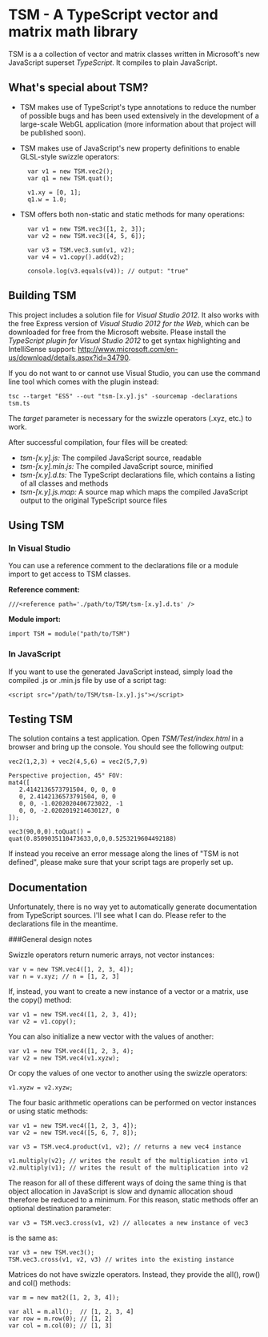 TSM - A TypeScript vector and matrix math library
=================================================

TSM is a a collection of vector and matrix classes written in Microsoft's new JavaScript superset *TypeScript*. It compiles to plain JavaScript.

What's special about TSM?
-------------------------

- TSM makes use of TypeScript's type annotations to reduce the number of possible bugs and has been used extensively in the development of a large-scale WebGL application (more information about that project will be published soon).

- TSM makes use of JavaScript's new property definitions to enable GLSL-style swizzle operators:

        var v1 = new TSM.vec2();
        var q1 = new TSM.quat();

        v1.xy = [0, 1];
        q1.w = 1.0;

- TSM offers both non-static and static methods for many operations:

        var v1 = new TSM.vec3([1, 2, 3]);
        var v2 = new TSM.vec3([4, 5, 6]);

        var v3 = TSM.vec3.sum(v1, v2);
        var v4 = v1.copy().add(v2);

        console.log(v3.equals(v4)); // output: "true"


Building TSM
------------

This project includes a solution file for *Visual Studio 2012*. It also works with the free Express version of *Visual Studio 2012 for the Web*, which can be downloaded for free from the Microsoft website. Please install the *TypeScript plugin for Visual Studio 2012* to get syntax highlighting and IntelliSense support: http://www.microsoft.com/en-us/download/details.aspx?id=34790.

If you do not want to or cannot use Visual Studio, you can use the command line tool which comes with the plugin instead:

    tsc --target "ES5" --out "tsm-[x.y].js" -sourcemap -declarations tsm.ts

The *target* parameter is necessary for the swizzle operators (.xyz, etc.) to work.

After successful compilation, four files will be created:

- *tsm-[x.y].js:*
The compiled JavaScript source, readable
- *tsm-[x.y].min.js:*
The compiled JavaScript source, minified
- *tsm-[x.y].d.ts:*
The TypeScript declarations file, which contains a listing of all classes and methods
- *tsm-[x.y].js.map:*
A source map which maps the compiled JavaScript output to the original TypeScript source files


Using TSM
---------

### In Visual Studio

You can use a reference comment to the declarations file or a module import to get access to TSM classes.

**Reference comment:**
    
    ///<reference path='./path/to/TSM/tsm-[x.y].d.ts' />

**Module import:**
    
    import TSM = module("path/to/TSM")

### In JavaScript

If you want to use the generated JavaScript instead, simply load the compiled .js or .min.js file by use of a script tag:

    <script src="/path/to/TSM/tsm-[x.y].js"></script>


Testing TSM
-----------

The solution contains a test application. Open *TSM/Test/index.html* in a browser and bring up the console. You should see the following output:

    vec2(1,2,3) + vec2(4,5,6) = vec2(5,7,9)

    Perspective projection, 45° FOV:
    mat4([
       2.4142136573791504, 0, 0, 0
       0, 2.4142136573791504, 0, 0
       0, 0, -1.0202020406723022, -1
       0, 0, -2.0202019214630127, 0
    ]);

    vec3(90,0,0).toQuat() = quat(0.8509035110473633,0,0,0.5253219604492188) 

If instead you receive an error message along the lines of "TSM is not defined", please make sure that your script tags are properly set up.


Documentation
-------------

Unfortunately, there is no way yet to automatically generate documentation from TypeScript sources. I'll see what I can do. Please refer to the declarations file in the meantime.

###General design notes

Swizzle operators return numeric arrays, not vector instances:

    var v = new TSM.vec4([1, 2, 3, 4]);
    var n = v.xyz; // n = [1, 2, 3]

If, instead, you want to create a new instance of a vector or a matrix, use the copy() method:

    var v1 = new TSM.vec4([1, 2, 3, 4]);
    var v2 = v1.copy();

You can also initialize a new vector with the values of another:

    var v1 = new TSM.vec4([1, 2, 3, 4);
    var v2 = new TSM.vec4(v1.xyzw);

Or copy the values of one vector to another using the swizzle operators:

    v1.xyzw = v2.xyzw;

The four basic arithmetic operations can be performed on vector instances or using static methods:

    var v1 = new TSM.vec4([1, 2, 3, 4]);
    var v2 = new TSM.vec4([5, 6, 7, 8]);

    var v3 = TSM.vec4.product(v1, v2); // returns a new vec4 instance

    v1.multiply(v2); // writes the result of the multiplication into v1
    v2.multiply(v1); // writes the result of the multiplication into v2

The reason for all of these different ways of doing the same thing is that object allocation in JavaScript is slow and dynamic allocation shoud therefore be reduced to a minimum. For this reason, static methods offer an optional destination parameter:

    var v3 = TSM.vec3.cross(v1, v2) // allocates a new instance of vec3

is the same as:

    var v3 = new TSM.vec3();
    TSM.vec3.cross(v1, v2, v3) // writes into the existing instance

Matrices do not have swizzle operators. Instead, they provide the all(), row() and col() methods:

    var m = new mat2([1, 2, 3, 4]);

    var all = m.all();  // [1, 2, 3, 4]  
    var row = m.row(0); // [1, 2]
    var col = m.col(0); // [1, 3] 

